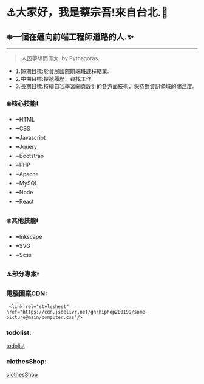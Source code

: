 # &#9875;大家好，我是蔡宗吾!來自台北.&#127756;
## &#9096;一個在邁向前端工程師道路的人.&#10024;
---
 > 人因夢想而偉大.   by Pythagoras.
- &#9352;短期目標:於資展國際前端班課程結業.
- &#9353;中期目標:投遞履歷、尋找工作.
- &#9354;長期目標:持續自我學習網頁設計的各方面技術，保持對資訊領域的關注度.

### &#9096;核心技能&#11133;
- &#11132;HTML
- &#11132;CSS
- &#11132;Javascript
- &#11132;Jquery
- &#11132;Bootstrap
- &#11132;PHP
- &#11132;Apache
- &#11132;MySQL
- &#11132;Node
- &#11132;React

### &#9096;其他技能&#11133;
- &#11132;Inkscape
- &#11132;SVG
- &#11132;Scss

### &#9875;部分專案&#11133;
### 電腦圖案CDN: 
     <link rel="stylesheet" href="https://cdn.jsdelivr.net/gh/hiphop200199/some-picture@main/computer.css"/>
### todolist:
[todolist](https://hiphop200199.github.io/my-to-do-list/)
### clothesShop:
[clothesShop](https://hiphop200199.github.io/my-clothes-shop/)




